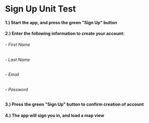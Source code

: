 # Sign Up Unit Test

#### 1.) Start the app, and press the green "Sign Up" button

#### 2.) Enter the following information to create your account:

######  - First Name
######  - Last Name
######  - Email
######  - Password

#### 3.) Press the green "Sign Up" button to confirm creation of account

#### 4.) The app will sign you in, and load a map view
